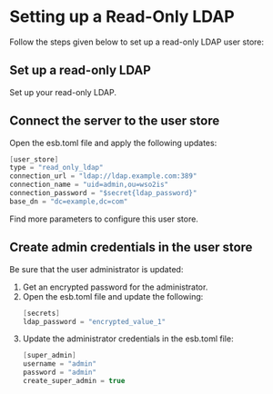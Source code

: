 # Setting up a Read-Only LDAP

Follow the steps given below to set up a read-only LDAP user store:

## Set up a read-only LDAP

Set up your read-only LDAP.

## Connect the server to the user store

Open the esb.toml file and apply  the following updates:

```java
[user_store]
type = "read_only_ldap"
connection_url = "ldap://ldap.example.com:389"
connection_name = "uid=admin,ou=wso2is"
connection_password = "$secret{ldap_password}"
base_dn = "dc=example,dc=com"

```
Find more parameters to configure this user store.

## Create admin credentials in the user store

Be sure that the user administrator is updated:

1. Get an encrypted password for the administrator.
2. Open the esb.toml file and update the following:
    ```java
    [secrets]
    ldap_password = "encrypted_value_1"
    ```
3. Update the administrator credentials in the esb.toml file:
   ```java
   [super_admin]
   username = "admin"
   password = "admin"
   create_super_admin = true

   ```
